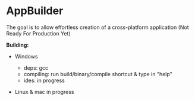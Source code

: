 # AppBuilder
 
The goal is to allow effortless creation of a cross-platform application (Not Ready For Production Yet)

**Building:**
 - Windows
   - deps:
       gcc
   - compiling:
       run build/binary/compile shortcut & type in "help"
   - ides: in progress
 
 - Linux & mac
     in progress
 
